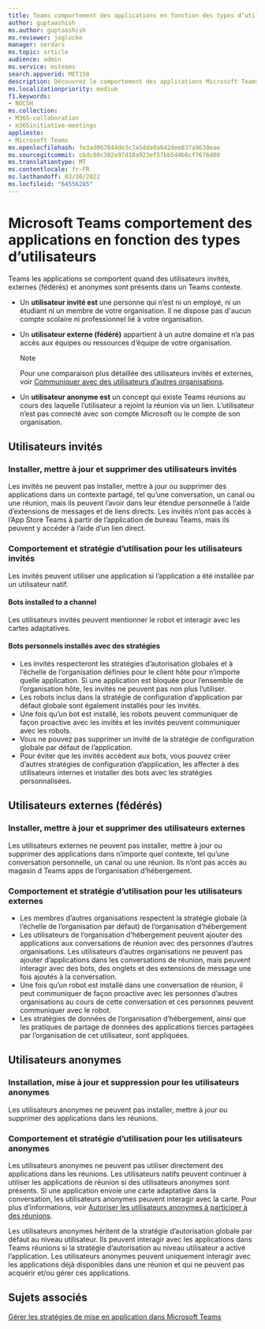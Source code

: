 ```yaml
---
title: Teams comportement des applications en fonction des types d’utilisateurs
author: guptaashish
ms.author: guptaashish
ms.reviewer: joglocke
manager: serdars
ms.topic: article
audience: admin
ms.service: msteams
search.appverid: MET150
description: Découvrez le comportement des applications Microsoft Teams’application pour différents types d’utilisateurs.
ms.localizationpriority: medium
f1.keywords:
- NOCSH
ms.collection:
- M365-collaboration
- m365initiative-meetings
appliesto:
- Microsoft Teams
ms.openlocfilehash: fe3ad067844de3c7a5dda0a042dee837a9638eae
ms.sourcegitcommit: cbdc80c302e97d18a923ef57bb5d4b6cf7676d00
ms.translationtype: MT
ms.contentlocale: fr-FR
ms.lasthandoff: 03/30/2022
ms.locfileid: "64556285"
---
```

# <a name="microsoft-teams-apps-behavior-based-on-types-of-users"></a>Microsoft Teams comportement des applications en fonction des types d’utilisateurs

Teams les applications se comportent quand des utilisateurs invités, externes (fédérés) et anonymes sont présents dans un Teams contexte.

- Un **utilisateur invité est** une personne qui n’est ni un employé, ni un étudiant ni un membre de votre organisation. Il ne dispose pas d'aucun compte scolaire ni professionnel lié à votre organisation.

- Un **utilisateur externe (fédéré)** appartient à un autre domaine et n’a pas accès aux équipes ou ressources d’équipe de votre organisation.

  > [!Note]
  > Pour une comparaison plus détaillée des utilisateurs invités et externes, voir [Communiquer avec des utilisateurs d’autres organisations](./communicate-with-users-from-other-organizations.md).

- Un **utilisateur anonyme est** un concept qui existe Teams réunions au cours des laquelle l’utilisateur a rejoint la réunion via un lien. L’utilisateur n’est pas connecté avec son compte Microsoft ou le compte de son organisation.

## <a name="guest-users"></a>Utilisateurs invités

### <a name="install-update-and-delete-for-guest-users"></a>Installer, mettre à jour et supprimer des utilisateurs invités

Les invités ne peuvent pas installer, mettre à jour ou supprimer des applications dans un contexte partagé, tel qu’une conversation, un canal ou une réunion, mais ils peuvent l’avoir dans leur étendue personnelle à l’aide d’extensions de messages et de liens directs. Les invités n’ont pas accès à l’App Store Teams à partir de l’application de bureau Teams, mais ils peuvent y accéder à l’aide d’un lien direct.

### <a name="usage-behavior-and-policy-for-guest-users"></a>Comportement et stratégie d’utilisation pour les utilisateurs invités

Les invités peuvent utiliser une application si l’application a été installée par un utilisateur natif.

#### <a name="bots-installed-to-a-channel"></a>Bots installed to a channel

Les utilisateurs invités peuvent mentionner le robot et interagir avec les cartes adaptatives.

#### <a name="personal-bots-installed-with-policies"></a>Bots personnels installés avec des stratégies

- Les invités respecteront les stratégies d’autorisation globales et à l’échelle de l’organisation définies pour le client hôte pour n’importe quelle application. Si une application est bloquée pour l’ensemble de l’organisation hôte, les invités ne peuvent pas non plus l’utiliser.
- Les robots inclus dans la stratégie de configuration d’application par défaut globale sont également installés pour les invités.
- Une fois qu’un bot est installé, les robots peuvent communiquer de façon proactive avec les invités et les invités peuvent communiquer avec les robots.
- Vous ne pouvez pas supprimer un invité de la stratégie de configuration globale par défaut de l’application.
- Pour éviter que les invités accèdent aux bots, vous pouvez créer d’autres stratégies de configuration d’application, les affecter à des utilisateurs internes et installer des bots avec les stratégies personnalisées.

## <a name="external-federated-users"></a>Utilisateurs externes (fédérés)

### <a name="install-update-and-delete-for-external-users"></a>Installer, mettre à jour et supprimer des utilisateurs externes

Les utilisateurs externes ne peuvent pas installer, mettre à jour ou supprimer des applications dans n’importe quel contexte, tel qu’une conversation personnelle, un canal ou une réunion. Ils n’ont pas accès au magasin d Teams apps de l’organisation d’hébergement.

### <a name="usage-behavior-and-policy-for-external-users"></a>Comportement et stratégie d’utilisation pour les utilisateurs externes

- Les membres d’autres organisations respectent la stratégie globale (à l’échelle de l’organisation par défaut) de l’organisation d’hébergement
- Les utilisateurs de l’organisation d’hébergement peuvent ajouter des applications aux conversations de réunion avec des personnes d’autres organisations. Les utilisateurs d’autres organisations ne peuvent pas ajouter d’applications dans les conversations de réunion, mais peuvent interagir avec des bots, des onglets et des extensions de message une fois ajoutés à la conversation.
- Une fois qu’un robot est installé dans une conversation de réunion, il peut communiquer de façon proactive avec les personnes d’autres organisations au cours de cette conversation et ces personnes peuvent communiquer avec le robot.
- Les stratégies de données de l’organisation d’hébergement, ainsi que les pratiques de partage de données des applications tierces partagées par l’organisation de cet utilisateur, sont appliquées.

## <a name="anonymous-users"></a>Utilisateurs anonymes

### <a name="install-update-and-delete-for-anonymous-users"></a>Installation, mise à jour et suppression pour les utilisateurs anonymes

Les utilisateurs anonymes ne peuvent pas installer, mettre à jour ou supprimer des applications dans les réunions.

### <a name="usage-behavior-and-policy-for-anonymous-users"></a>Comportement et stratégie d’utilisation pour les utilisateurs anonymes

Les utilisateurs anonymes ne peuvent pas utiliser directement des applications dans les réunions. Les utilisateurs natifs peuvent continuer à utiliser les applications de réunion si des utilisateurs anonymes sont présents. Si une application envoie une carte adaptative dans la conversation, les utilisateurs anonymes peuvent interagir avec la carte. Pour plus d’informations, voir [Autoriser les utilisateurs anonymes à participer à des réunions](meeting-settings-in-teams.md#allow-anonymous-users-to-join-meetings).

Les utilisateurs anonymes héritent de la stratégie d’autorisation globale par défaut au niveau utilisateur. Ils peuvent interagir avec les applications dans Teams réunions si la stratégie d’autorisation au niveau utilisateur a activé l’application. Les utilisateurs anonymes peuvent uniquement interagir avec les applications déjà disponibles dans une réunion et qui ne peuvent pas acquérir et/ou gérer ces applications.

## <a name="related-topics"></a>Sujets associés

[Gérer les stratégies de mise en application dans Microsoft Teams](teams-app-setup-policies.md)
